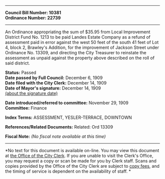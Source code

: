 * * * * *  
  
**Council Bill Number: [](#h0)[](#h2)10381**   
**Ordinance Number: 22739**  
  
* * * * *  
  
An Ordinance appropriating the sum of $35.95 from Local Improvement District Fund No. 1213 to be paid Landes Estate Company as a refund of assessment paid in error against the west 50 feet of the south 41 feet of Lot 4, block 2, Brawley's Addition, for the improvement of Jackson Street under Ordinance No. 13309, and directing the City Treasurer to reinstate the assessment as unpaid against the property above described on the roll of said district.  
  
**Status:** Passed   
**Date passed by Full Council:** December 6, 1909   
**Date filed with the City Clerk:** December 14, 1909   
**Date of Mayor's signature:** December 14, 1909   
[(about the signature date)](/~public/approvaldate.htm)   
  
  
**Date introduced/referred to committee:** November 29, 1909   
**Committee:** Finance   
  
**Index Terms:** ASSESSMENT, YESLER-TERRACE, DOWNTOWN  
  
**References/Related Documents:** Related: Ord 13309  
  
**Fiscal Note:** *(No fiscal note available at this time)*  
  
* * * * *  
  
*No text for this document is available on-line. You may view this document at [the Office of the City Clerk](http://www.seattle.gov/leg/clerk/contactUs.htm). If you are unable to visit the Clerk's Office, you may request a copy or scan be made for you by Clerk staff. Scans and copies provided by the Office of the City Clerk are subject to [copy fees](http://clerk.seattle.gov/~public/clerkfees.htm), and the timing of service is dependent on the availability of staff. *  
  
  

